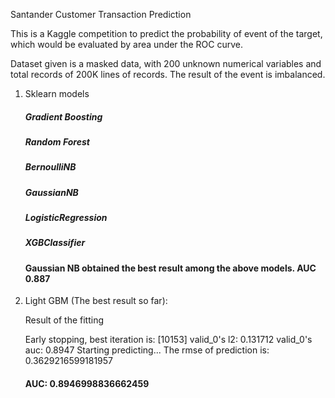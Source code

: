 Santander Customer Transaction Prediction

This is a Kaggle competition to predict the probability of event of the target, which would be evaluated by area under the ROC curve.

Dataset given is a masked data, with 200 unknown numerical variables and total records of 200K lines of records. The result of the event is imbalanced.

1. Sklearn models

    ##### Gradient Boosting 
    ##### Random Forest 
    ##### BernoulliNB 
    ##### GaussianNB
    ##### LogisticRegression
    ##### XGBClassifier 


   ####  Gaussian NB obtained the best result among the above models. AUC 0.887


2. Light GBM (The best result so far):

    Result of the fitting

    Early stopping, best iteration is:
    [10153]	valid_0's l2: 0.131712	valid_0's auc: 0.8947
    Starting predicting...
    The rmse of prediction is: 0.3629216599181957

    #### AUC:  0.8946998836662459
